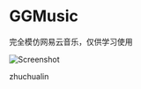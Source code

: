 # GGMusic

完全模仿网易云音乐，仅供学习使用

![Screenshot](https://github.com/gg051202/GGMusic/tree/develop_0.1/images/demp.jpg)

zhuchualin

